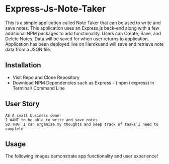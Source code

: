 # Express-Js-Note-Taker

This is a simple application called Note Taker that can be used to write and save notes. This application uses an Express.js back-end along with a few additional NPM packages to add functionality. Users can Create, Save, and Delete Notes. Data will be saved for when user returns to application. Application has been deployed live on Herokuand will save and retrieve note data from a JSON file.

## Installation
- Visit Repo and Clone Repository
- Download NPM Dependencies such as Express - ( npm i express) in Terminal/ Command Line

## User Story

```
AS A small business owner
I WANT to be able to write and save notes
SO THAT I can organize my thoughts and keep track of tasks I need to complete
```

## Usage
The following images demonstrate app functionality and user experience! 

